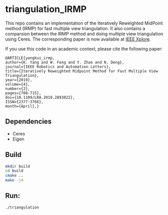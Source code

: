 # triangulation_IRMP

This repo contains an implementation of the Iteratively Reweighted MidPoint method (IRMP) for fast multiple view triangulation.  It also contains a comparsion between the IRMP method and doing multiple view triangulation using Ceres. The corresponding paper is now available at [IEEE Xplore](https://ieeexplore.ieee.org/document/8611369).

If you use this code in an academic context, please cite the following paper:

```
@ARTICLE{yangkui_irmp,
author={K. Yang and W. Fang and Y. Zhao and N. Deng},
journal={IEEE Robotics and Automation Letters},
title={Iteratively Reweighted Midpoint Method for Fast Multiple View Triangulation},
year={2019},
volume={4},
number={2},
pages={708-715},
doi={10.1109/LRA.2019.2893022},
ISSN={2377-3766},
month={April},}
```

## Dependencies 
* Ceres 
* Eigen

## Build
```bash
mkdir build
cd build 
cmake ..
make -j4
```

## Run:
```
./triangulation
```

